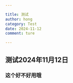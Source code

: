 ```yaml
---

title: 测试
author: hong
category: Test
date: 2024-11-12
comment: ture

---
```




## 测试2024年11月12日



### 这个好不好用哦
